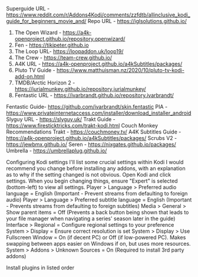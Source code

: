 Superguide URL - https://www.reddit.com/r/Addons4Kodi/comments/zzfdtb/allinclusive_kodi_guide_for_beginners_movie_and/
Repo URL - https://iglsolutions.github.io/

1) The Open Wizard - https://a4k-openproject.github.io/repository.openwizard/
2) Fen - https://tikipeter.github.io
3) The Loop URL- https://loopaddon.uk/loop19/
4) The Crew - https://team-crew.github.io/
5) A4K URL - https://a4k-openproject.github.io/a4kSubtitles/packages/
6) Pluto TV Guide - https://www.matthuisman.nz/2020/10/pluto-tv-kodi-add-on.html
7) TMDB/Arctic Horizon 2 - https://jurialmunkey.github.io/repository.jurialmunkey/
8) Fentastic URL - https://ivarbrandt.github.io/repository.ivarbrandt/

Fentastic Guide- https://github.com/ivarbrandt/skin.fentastic
PIA - https://www.privateinternetaccess.com/installer/download_installer_android
Slyguy URL - https://slyguy.uk/
Trakt Guide - https://www.firesticktricks.com/trakt-kodi.html
Couch Monkey Recommendations Trakt - https://couchmoney.tv/
A4K Subtitles Guide - https://a4k-openproject.github.io/a4kSubtitles/packages/
Scrubs V2 - https://jewbmx.github.io/
Seren - https://nixgates.github.io/packages/
Umbrella - https://umbrellaplug.github.io/


Configuring Kodi settings
I'll list some crucial settings within Kodi I would recommend you change before installing any addons, with an explanation as to why if the setting changed is not obvious.
Open Kodi and click settings. When you begin changing things, ensure "Expert" is selected (bottom-left) to view all settings.
Player > Language > Preferred audio language = English (Important - Prevent streams from defaulting to foreign audio)
Player > Language > Preferred subtitle language = English (Important - Prevents streams from defaulting to foreign subtitles)
Media > General > Show parent items = Off (Prevents a back button being shown that leads to your file manager when navigating a series' season later in the guide)
Interface > Regional = Configure regional settings to your preference
System > Display = Ensure correct resolution is set
System > Display > Use Fullscreen Window = On (if decent PC) or Off (if low-powered PC). Makes swapping between apps easier on Windows if on, but uses more resources.
System > Addons > Unknown Sources = On (Required to install 3rd party addons)

Install plugins in listed order

